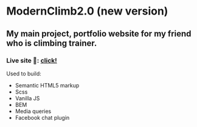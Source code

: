 # ModernClimb2.0 (new version)

## My main project, portfolio website for my friend who is climbing trainer.

### Live site 🔴: [click!](https://modern-climb.pl/)

Used to build:
- Semantic HTML5 markup
- Scss
- Vanilla JS
- BEM
- Media queries
- Facebook chat plugin
